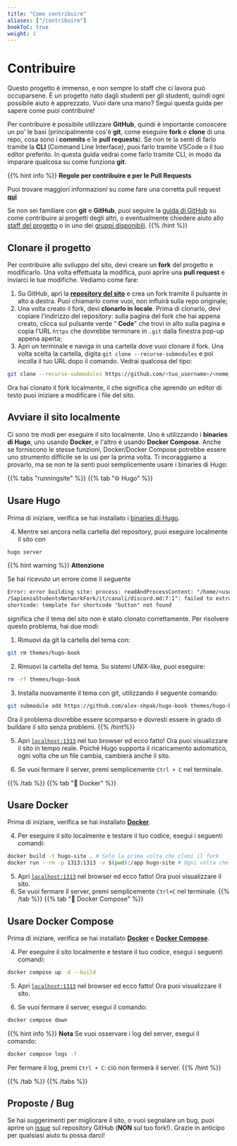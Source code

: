 ```yaml
---
title: "Come contribuire"
aliases: ["/contribuire"]
bookToC: true
weight: 1
---
```


# Contribuire

Questo progetto è immenso, e non sempre lo staff che ci lavora può occuparsene. È un progetto nato dagli studenti per gli studenti, quindi ogni possibile aiuto è apprezzato. Vuoi dare una mano? Segui questa guida per sapere come puoi contribuire!

Per contribuire è possibile utilizzare **GitHub**, quindi è importante conoscere un po' le basi (principalmente cos'è **git**, come eseguire **fork** e **clone** di una repo, cosa sono i **commits** e le **pull requests**). Se non te la senti di farlo tramite la **CLI** (Command Line Interface), puoi farlo tramite VSCode o il tuo editor preferito. In questa guida vedrai come farlo tramite CLI, in modo da imparare qualcosa su come funziona **git**.

{{% hint info %}}
<i class="fa-solid fa-circle-info" style="color: #74C0FC;"></i> **Regole per contribuire e per le Pull Requests**

Puoi trovare maggiori informazioni su come fare una corretta pull request [**qui**](https://github.com/sapienzastudentsnetwork/sapienzastudentsnetwork.github.io/pulls)

Se non sei familiare con **git** e **GitHub**, puoi seguire la [guida di GitHub](https://docs.github.com/en/get-started/quickstart/contributing-to-projects) su come contribuire ai progetti degli altri, o eventualmente chiedere aiuto allo [staff del progetto](/it/contribuire/contatti) o in uno dei [gruppi disponibili](/it/canali/gruppi).
{{% /hint %}}

## Clonare il progetto

Per contribuire allo sviluppo del sito, devi creare un **fork** del progetto e modificarlo. Una volta effettuata la modifica, puoi aprire una **pull request** e inviarci le tue modifiche. Vediamo come fare:

1. Su GitHub, apri la [**repository del sito**](https://github.com/sapienzastudentsnetwork/sapienzastudentsnetwork.github.io) e crea un fork tramite il pulsante in alto a destra. Puoi chiamarlo come vuoi, non influirà sulla repo originale;
2. Una volta creato il fork, devi **clonarlo in locale**. Prima di clonarlo, devi copiare l'indirizzo del repository: sulla pagina del fork che hai appena creato, clicca sul pulsante verde "**<i class="fa-solid fa-code" style="color: #63E6BE;"></i> Code**" che trovi in alto sulla pagina e copia l'URL `https` che dovrebbe terminare in `.git` dalla finestra pop-up appena aperta;
3. Apri un terminale e naviga in una cartella dove vuoi clonare il fork. Una volta scelta la cartella, digita `git clone --recurse-submodules` e poi incolla il tuo URL dopo il comando. Vedrai qualcosa del tipo:
```bash
git clone --recurse-submodules https://github.com/<tuo_username>/<nome_fork>.git
```
Ora hai clonato il fork localmente, il che significa che aprendo un editor di testo puoi iniziare a modificare i file del sito.

## Avviare il sito localmente

Ci sono tre modi per eseguire il sito localmente. Uno è utilizzando i **binaries di Hugo**, uno usando **Docker**, e l'altro è usando **Docker Compose**. Anche se forniscono le stesse funzioni, Docker/Docker Compose potrebbe essere uno strumento difficile se lo usi per la prima volta. Ti incoraggiamo a provarlo, ma se non te la senti puoi semplicemente usare i binaries di Hugo:

{{% tabs "runningsite" %}}
{{% tab "🌐 Hugo" %}}
## Usare Hugo

Prima di iniziare, verifica se hai installato i [binaries di Hugo](https://gohugo.io/installation/).

4. Mentre sei ancora nella cartella del repository, puoi eseguire localmente il sito con
```bash
hugo server
```
{{% hint warning %}}
<i class="fa-solid fa-triangle-exclamation" style="color: #FFD43B;"></i> **Attenzione**

Se hai ricevuto un errore come il seguente
```txt
Error: error building site: process: readAndProcessContent: "/home/<user>
/SapienzaStudentsNetworkFork/it/canali/discord.md:7:1": failed to extract
shortcode: template for shortcode "button" not found
```
significa che il tema del sito non è stato clonato correttamente. Per risolvere questo problema, hai due modi:
 1. Rimuovi da git la cartella del tema con:
 ```bash
 git rm themes/hugo-book
 ```
 2. Rimuovi la cartella del tema. Su sistemi UNIX-like, puoi eseguire:
 ```bash
 rm -rf themes/hugo-book
 ```
 3. Installa nuovamente il tema con git, utilizzando il seguente comando:
```bash
git submodule add https://github.com/alex-shpak/hugo-book themes/hugo-book
```
Ora il problema dovrebbe essere scomparso e dovresti essere in grado di buildare il sito senza problemi.
{{% /hint%}}

5. Apri [`localhost:1313`](http://localhost:1313/) nel tuo browser ed ecco fatto! Ora puoi visualizzare il sito in tempo reale. Poiché Hugo supporta il ricaricamento automatico, ogni volta che un file cambia, cambierà anche il sito.

6. Se vuoi fermare il server, premi semplicemente `Ctrl + C` nel terminale.

{{% /tab %}}
{{% tab "🐋 Docker" %}}
## Usare Docker

Prima di iniziare, verifica se hai installato [**Docker**](https://www.docker.com/).

4. Per eseguire il sito localmente e testare il tuo codice, esegui i seguenti comandi:
```bash
docker build -t hugo-site . # Solo la prima volta che cloni il fork
docker run --rm -p 1313:1313 -v $(pwd):/app hugo-site # Ogni volta che lavori sul progetto
```

5. Apri [`localhost:1313`](http://localhost:1313/) nel browser ed ecco fatto! Ora puoi visualizzare il sito.
6. Se vuoi fermare il server, premi semplicemente `Ctrl+C` nel terminale.
{{% /tab %}}
{{% tab "🐋 Docker Compose" %}}
## Usare Docker Compose

Prima di iniziare, verifica se hai installato [**Docker**](https://www.docker.com/) e [**Docker Compose**](https://docs.docker.com/compose/install/).

4. Per eseguire il sito localmente e testare il tuo codice, esegui i seguenti comandi:
```bash
docker compose up -d --build
```

5. Apri [`localhost:1313`](http://localhost:1313/) nel browser ed ecco fatto! Ora puoi visualizzare il sito.

6. Se vuoi fermare il server, esegui il comando:
```bash
docker compose down
```

{{% hint info %}}
<i class="fa-solid fa-circle-info" style="color: #74C0FC;"></i> **Nota**
Se vuoi osservare i log del server, esegui il comando:
```bash
docker compose logs -f
```
Per fermare il log, premi `Ctrl + C`: ciò non fermerà il server.
{{% /hint %}}

{{% /tab %}}
{{% /tabs %}}

## Proposte / Bug

Se hai suggerimenti per migliorare il sito, o vuoi segnalare un bug, puoi aprire un [issue](https://github.com/sapienzastudentsnetwork/sapienzastudentsnetwork.github.io/issues) sul repository GitHub (**NON** sul tuo fork!). Grazie in anticipo per qualsiasi aiuto tu possa darci!
